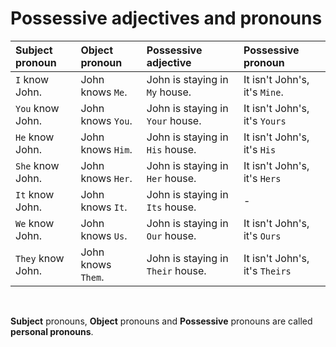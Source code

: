 # Possessive adjectives and pronouns
|**Subject** pronoun|**Object** pronoun|**Possessive adjective**|**Possessive** pronoun|
|:--------------|:-------------|:-------------------|:-----------------|
|`I` know John.|John knows `Me`.|John is staying in `My` house.|It isn't John's, it's `Mine`.|
|`You` know John.|John knows `You`.|John is staying in `Your` house.|It isn't John's, it's `Yours`|
|`He` know John.|John knows `Him`.|John is staying in `His` house.|It isn't John's, it's `His`|
|`She` know John.|John knows `Her`.|John is staying in `Her` house.|It isn't John's, it's `Hers`|
|`It` know John.|John knows `It`.|John is staying in `Its` house.|-|
|`We` know John.|John knows `Us`.|John is staying in `Our` house.|It isn't John's, it's `Ours`|
|`They` know John.|John knows `Them`.|John is staying in `Their` house.|It isn't John's, it's `Theirs`|

<br>

**Subject** pronouns, **Object** pronouns and **Possessive** pronouns are called **personal pronouns**.